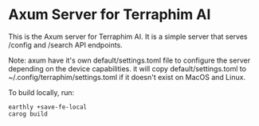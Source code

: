 Axum Server for Terraphim AI
============================
This is the Axum server for Terraphim AI. It is a simple server that serves /config and /search API endpoints.

Note: axum have it's own default/settings.toml file to configure the server depending on the device capabilities. 
it will copy default/settings.toml to ~/.config/terraphim/settings.toml if it doesn't exist on MacOS and Linux. 

To build locally, run:
```
earthly +save-fe-local
carog build
```
